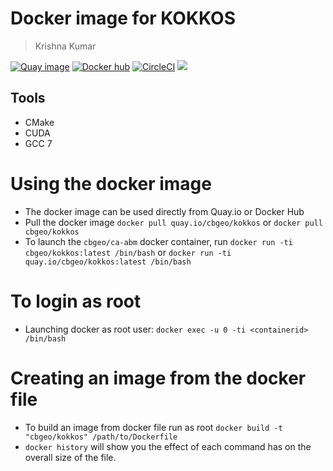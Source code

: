 # Docker image for KOKKOS
> Krishna Kumar

[![Quay image](https://img.shields.io/badge/quay--image-cbgeo--kokkos-ff69b4.svg)](https://quay.io/repository/cbgeo/kokkos)
[![Docker hub](https://img.shields.io/badge/docker--hub-cbgeo--kokkos-ff69b4.svg)](https://hub.docker.com/r/cbgeo/kokkos)
[![CircleCI](https://circleci.com/gh/cb-geo/kokkos-container.svg?style=svg)](https://circleci.com/gh/cb-geo/kokkos-container)
[![](https://images.microbadger.com/badges/image/cbgeo/kokkos.svg)](http://microbadger.com/images/cbgeo/kokkos)

## Tools
* CMake
* CUDA
* GCC 7

# Using the docker image
* The docker image can be used directly from Quay.io or Docker Hub
* Pull the docker image `docker pull quay.io/cbgeo/kokkos` or `docker pull cbgeo/kokkos` 
* To launch the `cbgeo/ca-abm`  docker container, run `docker run -ti cbgeo/kokkos:latest /bin/bash` or `docker run -ti quay.io/cbgeo/kokkos:latest /bin/bash`

# To login as root
* Launching docker as root user: `docker exec -u 0 -ti <containerid> /bin/bash`

# Creating an image from the docker file
* To build an image from docker file run as root `docker build -t "cbgeo/kokkos" /path/to/Dockerfile`
* `docker history` will show you the effect of each command has on the overall size of the file.
